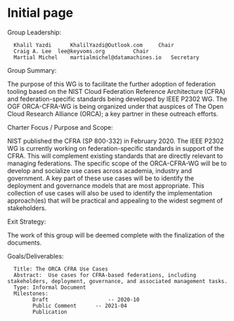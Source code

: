 # Initial page

Group Leadership:

      Khalil Yazdi		KhalilYazdi@Outlook.com		Chair
      Craig A. Lee	lee@keyvoms.org			Chair
      Martial Michel	martialmichel@datamachines.io	Secretary

Group Summary:

The purpose of this WG is to facilitate the further adoption of federation tooling based on the NIST Cloud Federation Reference Architecture (CFRA) and federation-specific standards being developed by IEEE P2302 WG.  The OGF ORCA-CFRA-WG is being organized under that auspices of The Open Cloud Research Alliance (ORCA); a key partner in these outreach efforts.

Charter Focus / Purpose and Scope:

NIST published the CFRA (SP 800-332) in February 2020.  The IEEE P2302 WG is currently working on federation-specific standards in support of the CFRA.  This will complement existing standards that are directly relevant to managing federations.  The specific scope of the ORCA-CFRA-WG will be to develop and socialize use cases across academia, industry and government.  A key part of these use cases will be to identify the deployment and governance models that are most appropriate.  This collection of use cases will also be used to identify the implementation approach(es) that will be practical and appealing to the widest segment of stakeholders.

Exit Strategy:

The work of this group will be deemed complete with the finalization of the documents.

Goals/Deliverables:

      Title: The ORCA CFRA Use Cases
      Abstract:  Use cases for CFRA-based federations, including stakeholders, deployment, governance, and associated management tasks.
      Type: Informal Document
      Milestones:
            Draft           		-- 2020-10
            Public Comment  	-- 2021-04
            Publication

